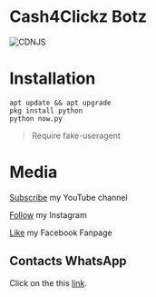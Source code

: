# Cash4Clickz Botz
![CDNJS](https://img.shields.io/badge/Cash4Clickz-BotZ-red)

# Installation
```
apt update && apt upgrade
pkg install python
python now.py
```
> Require fake-useragent
# Media

[Subscribe](https://www.youtube.com/c/NantaPeachyYT) my YouTube channel

[Follow](https://www.instagram.com/__notnanta) my Instagram

[Like](https://www.facebook.com/nantapeachy.yt) my Facebook Fanpage

## Contacts WhatsApp

Click on the this [link](https://wa.me/6282232906037).


